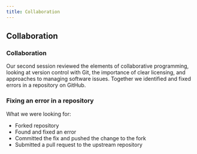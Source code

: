 ```yaml
---
title: Collaboration
---
```


## Collaboration

### Collaboration

Our second session reviewed the elements of collaborative programming, looking at version control with Git, the importance of clear licensing, and approaches to managing software issues. Together we identified and fixed errors in a repository on GitHub.

### Fixing an error in a repository

What we were looking for:

* Forked repository
* Found and fixed an error
* Committed the fix and pushed the change to the fork
* Submitted a pull request to the upstream repository

